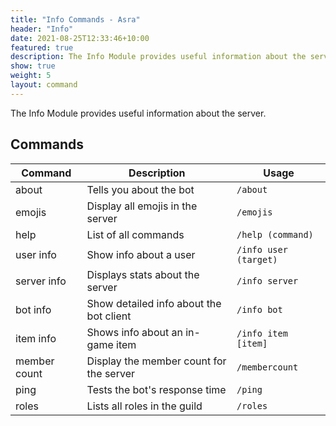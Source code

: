```yaml
---
title: "Info Commands - Asra"
header: "Info"
date: 2021-08-25T12:33:46+10:00
featured: true
description: The Info Module provides useful information about the server.
show: true
weight: 5
layout: command
---
```


The Info Module provides useful information about the server.

## Commands

| Command      | Description                                                   | Usage                         |
| ------------ | ------------------------------------------------------------- | ----------------------------- |
| about        | Tells you about the bot                                       | `/about`                      |
| emojis       | Display all emojis in the server                              | `/emojis`                     |
| help         | List of all commands                                          | `/help (command)`             |
| user info    | Show info about a user                                        | `/info user (target)`         |
| server info  | Displays stats about the server                               | `/info server`                |
| bot info     | Show detailed info about the bot client                       | `/info bot`                   |
| item info    | Shows info about an in-game item                              | `/info item [item]`           |
| member count | Display the member count for the server                       | `/membercount`                |
| ping         | Tests the bot's response time 				       | `/ping`                       |
| roles        | Lists all roles in the guild                                  | `/roles`                      |